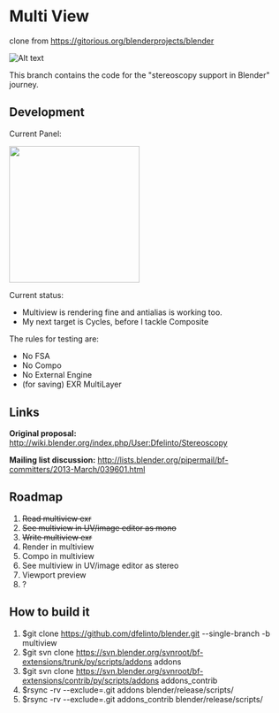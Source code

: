 Multi View
==========
clone from https://gitorious.org/blenderprojects/blender

![Alt text](http://wiki.blender.org/uploads/0/0d/Dev-Stereoscopy-MirroredSample.png "BMW model by Mike Pan")

This branch contains the code for the "stereoscopy support in Blender" journey.

Development
-----------
Current Panel:

<img src="http://dalaifelinto.com/ftp/multiview/multiview_panel.jpg" alt="" width="235.5px" height="247.5px"/>

Current status:
* Multiview is rendering fine and antialias is working too.
* My next target is Cycles, before I tackle Composite

The rules for testing are:
* No FSA
* No Compo
* No External Engine
* (for saving) EXR MultiLayer

Links
-----
**Original proposal:** http://wiki.blender.org/index.php/User:Dfelinto/Stereoscopy

**Mailing list discussion:** http://lists.blender.org/pipermail/bf-committers/2013-March/039601.html

Roadmap
-------
 1. ~~Read multiview exr~~
 2. ~~See multiview in UV/image editor as mono~~
 3. ~~Write multiview exr~~
 4. Render in multiview
 5. Compo in multiview
 6. See multiview in UV/image editor as stereo
 7. Viewport preview
 8. ?

How to build it
---------------
 1. $git clone https://github.com/dfelinto/blender.git --single-branch -b multiview
 2. $git svn clone https://svn.blender.org/svnroot/bf-extensions/trunk/py/scripts/addons addons
 3. $git svn clone https://svn.blender.org/svnroot/bf-extensions/contrib/py/scripts/addons addons_contrib
 4. $rsync -rv --exclude=.git addons blender/release/scripts/
 5. $rsync -rv --exclude=.git addons_contrib blender/release/scripts/
